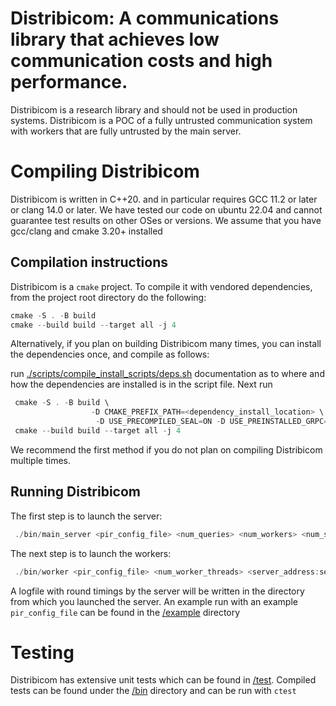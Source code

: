 # Distribicom: A communications library that achieves low communication costs and high performance.

Distribicom is a research library and should not be used in production systems. 
Distribicom is a POC of a fully untrusted communication system with workers that are fully untrusted by the main server.

# Compiling Distribicom
Distribicom is written in C++20. and in particular requires GCC 11.2 or later or clang 14.0 or later. We have tested our
code on ubuntu 22.04 and cannot guarantee test results on other OSes or versions. We assume that you have gcc/clang and cmake 3.20+ installed

## Compilation instructions

Distribicom is a ```cmake``` project. To compile it with vendored dependencies, from the project root directory do the following:

```PowerShell
cmake -S . -B build
cmake --build build --target all -j 4
```

Alternatively, if you plan on building Distribicom many times, you can install the dependencies once, and compile as follows:

run [./scripts/compile_install_scripts/deps.sh](/scripts/compile_install_scripts/deps.sh) documentation as to where and how the dependencies are installed is in the script file.
Next run

```PowerShell
 cmake -S . -B build \
                  -D CMAKE_PREFIX_PATH=<dependency_install_location> \
                   -D USE_PRECOMPILED_SEAL=ON -D USE_PREINSTALLED_GRPC=ON
 cmake --build build --target all -j 4
```

We recommend the first method if you do not plan on compiling Distribicom multiple times.

## Running Distribicom

The first step is to launch the server:

```PowerShell
 ./bin/main_server <pir_config_file> <num_queries> <num_workers> <num_server_threads> <your_hostname:port_to_listen_on>
```

The next step is to launch the workers:

```PowerShell
 ./bin/worker <pir_config_file> <num_worker_threads> <server_address:server_listening_port>
```

A logfile with round timings by the server will be written in the directory from which you launched the server. An example run with an example
```pir_config_file``` can be found in the [/example](/example) directory


# Testing
Distribicom has extensive unit tests which can be found in [/test](/test). Compiled tests can be found under the [/bin](/bin) directory and can be run with ```ctest```

